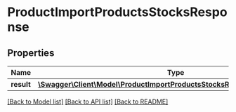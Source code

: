 # ProductImportProductsStocksResponse

## Properties
Name | Type | Description | Notes
------------ | ------------- | ------------- | -------------
**result** | [**\Swagger\Client\Model\ProductImportProductsStocksResponseProcessResult[]**](ProductImportProductsStocksResponseProcessResult.md) |  | [optional] 

[[Back to Model list]](../README.md#documentation-for-models) [[Back to API list]](../README.md#documentation-for-api-endpoints) [[Back to README]](../README.md)



